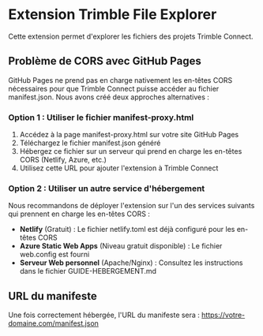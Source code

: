 # Extension Trimble File Explorer

Cette extension permet d'explorer les fichiers des projets Trimble Connect.

## Problème de CORS avec GitHub Pages

GitHub Pages ne prend pas en charge nativement les en-têtes CORS nécessaires pour que Trimble Connect puisse accéder au fichier manifest.json. Nous avons créé deux approches alternatives :

### Option 1 : Utiliser le fichier manifest-proxy.html

1. Accédez à la page manifest-proxy.html sur votre site GitHub Pages
2. Téléchargez le fichier manifest.json généré
3. Hébergez ce fichier sur un serveur qui prend en charge les en-têtes CORS (Netlify, Azure, etc.)
4. Utilisez cette URL pour ajouter l'extension à Trimble Connect

### Option 2 : Utiliser un autre service d'hébergement

Nous recommandons de déployer l'extension sur l'un des services suivants qui prennent en charge les en-têtes CORS :

- **Netlify** (Gratuit) : Le fichier netlify.toml est déjà configuré pour les en-têtes CORS
- **Azure Static Web Apps** (Niveau gratuit disponible) : Le fichier web.config est fourni
- **Serveur Web personnel** (Apache/Nginx) : Consultez les instructions dans le fichier GUIDE-HEBERGEMENT.md

## URL du manifeste

Une fois correctement hébergée, l'URL du manifeste sera :
https://votre-domaine.com/manifest.json
